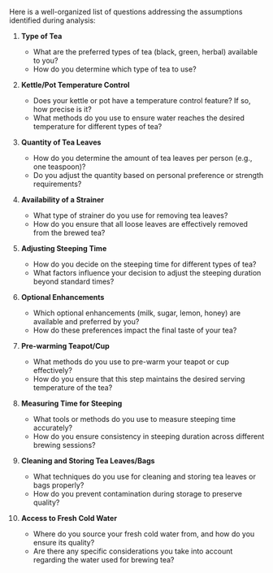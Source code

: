 Here is a well-organized list of questions addressing the assumptions identified during analysis:

1. **Type of Tea**
   - What are the preferred types of tea (black, green, herbal) available to you?
   - How do you determine which type of tea to use?

2. **Kettle/Pot Temperature Control**
   - Does your kettle or pot have a temperature control feature? If so, how precise is it?
   - What methods do you use to ensure water reaches the desired temperature for different types of tea?

3. **Quantity of Tea Leaves**
   - How do you determine the amount of tea leaves per person (e.g., one teaspoon)?
   - Do you adjust the quantity based on personal preference or strength requirements?

4. **Availability of a Strainer**
   - What type of strainer do you use for removing tea leaves?
   - How do you ensure that all loose leaves are effectively removed from the brewed tea?

5. **Adjusting Steeping Time**
   - How do you decide on the steeping time for different types of tea?
   - What factors influence your decision to adjust the steeping duration beyond standard times?

6. **Optional Enhancements**
   - Which optional enhancements (milk, sugar, lemon, honey) are available and preferred by you?
   - How do these preferences impact the final taste of your tea?

7. **Pre-warming Teapot/Cup**
   - What methods do you use to pre-warm your teapot or cup effectively?
   - How do you ensure that this step maintains the desired serving temperature of the tea?

8. **Measuring Time for Steeping**
   - What tools or methods do you use to measure steeping time accurately?
   - How do you ensure consistency in steeping duration across different brewing sessions?

9. **Cleaning and Storing Tea Leaves/Bags**
   - What techniques do you use for cleaning and storing tea leaves or bags properly?
   - How do you prevent contamination during storage to preserve quality?

10. **Access to Fresh Cold Water**
    - Where do you source your fresh cold water from, and how do you ensure its quality?
    - Are there any specific considerations you take into account regarding the water used for brewing tea?